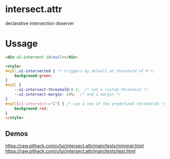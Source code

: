 # intersect.attr
declarative intersection observer

# Ussage

```html
<div u1-intersect id=myEl></div>

<style>
#myEl.u1-intersected { /* triggers by default at threshold of 0 */
    background:green;
}
#myEl {
    --u1-intersect-threshold:0.2;  /* set a custom threshold */
    --u1-intersect-margin:-20%;  /* and a margin */
}
#myEl[u1-intersect~="1"] { /* use a one of the predefined thresholds "0" "0.5" or "1" */
    background:red;
}
</style>
```


## Demos
https://raw.githack.com/u1ui/intersect.attr/main/tests/minimal.html  
https://raw.githack.com/u1ui/intersect.attr/main/tests/test.html  

